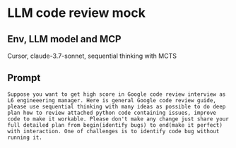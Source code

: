 # LLM code review mock
## Env, LLM model and MCP
Cursor, claude-3.7-sonnet, sequential thinking with MCTS

## Prompt
```
Suppose you want to get high score in Google code review interview as L6 engineeering manager. Here is general Google code review guide, please use sequential thinking with many ideas as possible to do deep plan how to review attached python code containing issues, improve code to make it workable. Please don't make any change just share your full detailed plan from begin(identify bugs) to end(make it perfect) with interaction. One of challenges is to identify code bug without running it.
```